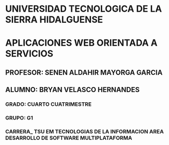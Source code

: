 # UNIVERSIDAD TECNOLOGICA DE LA SIERRA HIDALGUENSE 
# APLICACIONES WEB ORIENTADA A SERVICIOS

## PROFESOR: SENEN ALDAHIR MAYORGA GARCIA
## ALUMNO: BRYAN VELASCO HERNANDES

### GRADO: CUARTO CUATRIMESTRE
### GRUPO: G1

### CARRERA_ TSU EM TECNOLOGIAS DE LA INFORMACION AREA DESARROLLO DE SOFTWARE MULTIPLATAFORMA 
